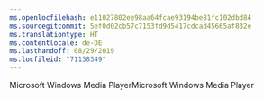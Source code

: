 ```yaml
---
ms.openlocfilehash: e11027802ee98aa64fcae93194be81fc102dbd84
ms.sourcegitcommit: 5ef0d02cb57c7153fd9d5417cdcad45665af832e
ms.translationtype: HT
ms.contentlocale: de-DE
ms.lasthandoff: 08/29/2019
ms.locfileid: "71138349"
---
```

<span data-ttu-id="c112d-101">Microsoft Windows Media Player</span><span class="sxs-lookup"><span data-stu-id="c112d-101">Microsoft Windows Media Player</span></span>